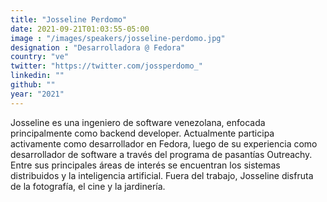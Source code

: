 ```yaml
---
title: "Josseline Perdomo"
date: 2021-09-21T01:03:55-05:00
image : "/images/speakers/josseline-perdomo.jpg"
designation : "Desarrolladora @ Fedora"
country: "ve"
twitter: "https://twitter.com/jossperdomo_"
linkedin: ""
github: ""
year: "2021"
---
```


Josseline es una ingeniero de software venezolana, enfocada principalmente como backend developer. Actualmente participa activamente como desarrollador en Fedora, luego de su experiencia como desarrollador de software a través del programa de pasantías Outreachy. Entre sus principales áreas de interés se encuentran los sistemas distribuidos y la inteligencia artificial. Fuera del trabajo, Josseline disfruta de la fotografía, el cine y la jardinería.